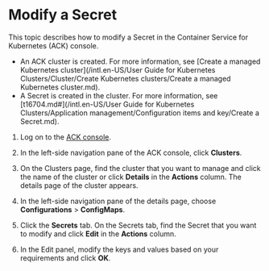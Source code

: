 # Modify a Secret

This topic describes how to modify a Secret in the Container Service for Kubernetes \(ACK\) console.

-   An ACK cluster is created. For more information, see [Create a managed Kubernetes cluster](/intl.en-US/User Guide for Kubernetes Clusters/Cluster/Create Kubernetes clusters/Create a managed Kubernetes cluster.md).
-   A Secret is created in the cluster. For more information, see [t16704.md\#](/intl.en-US/User Guide for Kubernetes Clusters/Application management/Configuration items and key/Create a Secret.md).

1.  Log on to the [ACK console](https://cs.console.aliyun.com).

2.  In the left-side navigation pane of the ACK console, click **Clusters**.

3.  On the Clusters page, find the cluster that you want to manage and click the name of the cluster or click **Details** in the **Actions** column. The details page of the cluster appears.

4.  In the left-side navigation pane of the details page, choose **Configurations** \> **ConfigMaps**.

5.  Click the **Secrets** tab. On the Secrets tab, find the Secret that you want to modify and click **Edit** in the **Actions** column.

6.  In the Edit panel, modify the keys and values based on your requirements and click **OK**.


